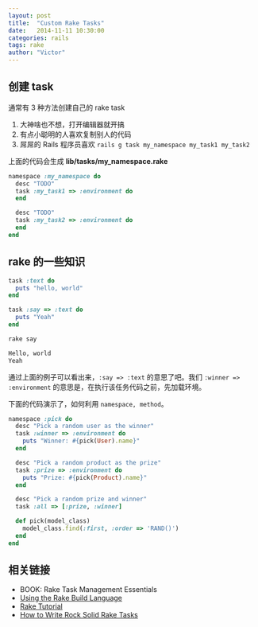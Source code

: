 ```yaml
---
layout: post
title:  "Custom Rake Tasks"
date:   2014-11-11 10:30:00
categories: rails
tags: rake
author: "Victor"
---
```


## 创建 task

通常有 3 种方法创建自己的 rake task

1. 大神啥也不想，打开编辑器就开搞
2. 有点小聪明的人喜欢复制别人的代码
3. 屌屌的 Rails 程序员喜欢 ```rails g task my_namespace my_task1 my_task2```

上面的代码会生成 **lib/tasks/my_namespace.rake**

```ruby
namespace :my_namespace do
  desc "TODO"
  task :my_task1 => :environment do
  end

  desc "TODO"
  task :my_task2 => :environment do
  end
end
```

## rake 的一些知识

```ruby
task :text do
  puts "hello, world"
end

task :say => :text do
  puts "Yeah"
end
```

```bash
rake say

Hello, world
Yeah
```

通过上面的例子可以看出来，```:say => :text``` 的意思了吧。我们 ```:winner => :environment``` 的意思是，在执行该任务代码之前，先加载环境。

下面的代码演示了，如何利用 ```namespace, method```。

```ruby
namespace :pick do
  desc "Pick a random user as the winner"
  task :winner => :environment do
    puts "Winner: #{pick(User).name}"
  end

  desc "Pick a random product as the prize"
  task :prize => :environment do
    puts "Prize: #{pick(Product).name}"
  end

  desc "Pick a random prize and winner"
  task :all => [:prize, :winner]

  def pick(model_class)
    model_class.find(:first, :order => 'RAND()')
  end
end
```

## 相关链接

* BOOK: Rake Task Management Essentials
* [Using the Rake Build Language](http://www.martinfowler.com/articles/rake.html)
* [Rake Tutorial](http://jasonseifer.com/2010/04/06/rake-tutoria)
* [How to Write Rock Solid Rake Tasks](http://bugroll.com/rock-solid-rake-tasks.html)
